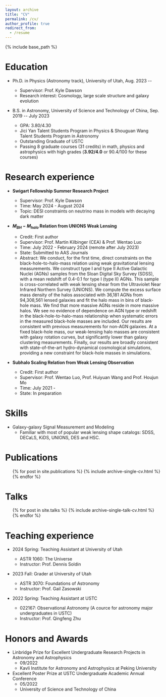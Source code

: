 ```yaml
---
layout: archive
title: "CV"
permalink: /cv/
author_profile: true
redirect_from:
  - /resume
---
```


{% include base_path %}

Education
======
* Ph.D. in Physics (Astronomy track), University of Utah, Aug. 2023 -- 
  * Supervisor: Prof. Kyle Dawson
  * Research interest: Cosmology, large scale structure and galaxy evolution

* B.S. in Astronomy, University of Science and Technology of China, Sep. 2019 -- July 2023
  * GPA: 3.80/4.30
  * Jici Yan Talent Students Program in Physics $\&$ Shouguan Wang Talent Students Program in Astronomy
  * Outstanding Graduate of USTC
  * Passing 8 graduate courses (31 credits) in math, physics and astrophysics with high grades (**3.92/4.0** or 90.4/100 for these courses)

Research experience
======
<!-- * **Subhalo Properties From SDSS Satellte Lensing**
  * Credit: First author
  * Supervisor: Prof. Wentao Luo (USTC) and Prof. Huiyuan Wang (USTC)
  * State: To be submitted to ApJ
  * Time: August 2021 - September 2022
  * Abstract: In this work, we apply galaxy-galaxy lensing, a powful method to constrain halo properties, to satellite galaxies in Yang's SDSS group catalog. With the largest lens sample among state-of-art satellite lensing works, we **find an unreported selection effect**. We develop a weighting method to correct this bias. We find that for high stellar mass satellites, there is not any strong $M_{sub}-R_{sep}$ dependence. However, for low stellar mass satellites, a 2$\sigma$ significantly positive slope is found for $\log M_{sub}-R_{sep}$. It indicates that **smaller subhalo suffers more sever tidal stripping**.
  * Key words: Subhalo, galaxy, galaxy group, extragalatic astrophysics, weak lensing, dark matter halo, tidal stripping.
  
* **Comparison between Caustic Mass and Weak Lensing Mass**
  * Credit: Second author. I conducted most of measurement, modeling and tests from weak lensing side
  * Supervisor: Prof. Christopher J. Miller (University of Michigan, Umich. First author of the paper) and Prof. Wentao Luo
  * State: Most of work are completed. Paper in preparation.
  * Time: October 2021 - September 2022
  * Abstract: We use two methods, caustic (dynamical analysis in phase space) and weak lensing, to measure halo mass of clusters in C4 catalog. We campare the result and analyse the potential reasons of the difference between two kinds of mass. In this work, we also compare stacked caustic mass and individual caustic mass. This is **the first comparison analysis** among them. It helps achieve precise and consistant halo mass measurement and reveal more potential errors.
  * Keywords: Dark matter halo, galaxy clusters, caustic mass, weak lensing, dynamical analysis, group finder.

* **Investigating halo properties of AGNs with CDF and VOICE**
  * Credit: First author
  * Supervisor: Prof. Wentao Luo & Prof. Huiyuan Wang
  * Time: October 2021 - 
  * State: **Data access proposal approved**. Still working.
  * Abstract: VOICE is a deep field optical image survey with VST. It covers the region of Chandra Deep Field (CDF) survey. We use shape catalog of VOICE to investigate halo properties of AGNs and X-ray galaxies in CDF 7ms catalog.
-->
* **Swigart Fellowship Summer Research Project**
  * Supervisor: Prof. Kyle Dawson
  * Time: May 2024 - August 2024
  * Topic: DESI constraints on neutrino mass in models with decaying dark matter

* **$M_{BH}-M_{halo}$ Relation from UNIONS Weak Lensing**
  * Credit: First author
  * Supervisor: Prof. Martin Kilbinger (CEA) & Prof. Wentao Luo
  * Time: July 2022 - February 2024 (remote after July 2023)
  * State: Submitted to AAS Journals
  * Abstract: We conduct, for the first time, direct constraints on the black-hole-to-halo-mass relation using weak gravitational lensing measurements. We construct type I and type II Active Galactic Nuclei (AGNs) samples from the Sloan Digital Sky Survey (SDSS), with a mean redshift of 0.4-0.1 for type I (type II) AGNs. This sample is cross-correlated with weak lensing shear from the Ultraviolet Near Infrared Northern Survey (UNIONS). We compute the excess surface mass density of the halos associated with 36,181 AGNs from 94,308,561 lensed galaxies and fit the halo mass in bins of black-hole mass. We find that more massive AGNs reside in more massive halos. We see no evidence of dependence on AGN type or redshift in the black-hole-to-halo-mass relationship when systematic errors in the measured black-hole masses are included. Our results are consistent with previous measurements for non-AGN galaxies. At a fixed black-hole mass, our weak-lensing halo masses are consistent with galaxy rotation curves, but significantly lower than galaxy clustering measurements. Finally, our results are broadly consistent with state-of-the-art hydro-dynamical cosmological simulations, providing a new constraint for black-hole masses in simulations.

* **Subhalo Scaling Relation from Weak Lensing Observation**
  * Credit: First author
  * Supervisor: Prof. Wentao Luo, Prof. Huiyuan Wang and Prof. Houjun Mo
  * Time: July 2021 -
  * State: In preparation

<!-- * **Dark energy properties constrain from KiDS Shear Ratio Test**
  * Credit: First author
  * Supervisor: Prof. Matin Kilbinger and Prof. Wentao Luo
  * Time: March 2023 - 
  * State: In preparation
  * Abstract: With well calibrated KiDS1000 photometric redshift distribution, we are trying to constrain cosmological parameters from shear ratio test. -->

Skills
======
* Galaxy-galaxy Signal Measurement and Modeling
  * Familiar with most of popular weak lensing shape catalogs: SDSS, DECaLS, KiDS, UNIONS, DES and HSC.

<!-- * Rich experience in using different measurement pipelines.
  * Rich experience to construct different ESD model according to physics.
  * Awareness of main errors of galaxy-galaxy lensing.
-->

<!-- * MCMC model fitting.
* Rich experience of international collaboration.
  * Currently in three international collaboration
  * External collaborator of VOICE and UNIONS
* Extract data from `.fits`, `.hdf5` and ASCII table.
  * Especially for catalog data.
* Data visualization.
* Programming languages: `Python` (My usual language), `IDL`, `C` and `Fortran` (Just a beginner, Fortran is so complex and difficult for humans today).
-->

Publications
======
  <ul>{% for post in site.publications %}
    {% include archive-single-cv.html %}
  {% endfor %}</ul>
  
Talks
======
  <ul>{% for post in site.talks %}
    {% include archive-single-talk-cv.html %}
  {% endfor %}</ul>
  
Teaching experience
======
* 2024 Spring: Teaching Assistant at University of Utah
  * ASTR 1060: The Universe
  * Instructor: Prof. Dennis Soldin

* 2023 Fall: Grader at University of Utah
  * ASTR 3070: Foundations of Astronomy
  * Instructor: Prof. Gail Zasowski
  
* 2022 Spring: Teaching Assistant at USTC
  * 022167: Observational Astronomy (A cource for astronomy major undergraduates in USTC)
  * Instructor: Prof. Qingfeng Zhu

Honors and Awards
======
* Linbridge Prize for Excellent Undergraduate Research Projects in Astronomy and Astrophysics
  * 09/2022
  * Kavli Institute for Astronomy and Astrophysics at Peking University
* Excellent Poster Prize at USTC Undergraduate Academic Annual Conference
  * 05/2022
  * University of Science and Technology of China

<!-- * USTC Scholarship for Excellent Student
  * 2021
* USTC Fellowship for Excellent Visiting Student
  * 2022 -->

<!-- Service and leadership
* Currently signed in to 43 different slack teams -->
